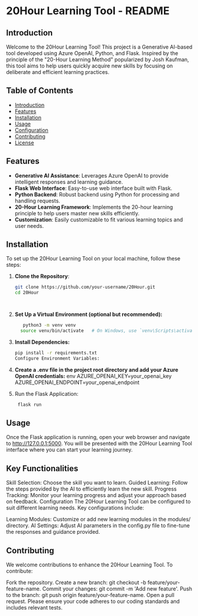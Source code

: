 # 20Hour Learning Tool - README

## Introduction
Welcome to the 20Hour Learning Tool! This project is a Generative AI-based tool developed using Azure OpenAI, Python, and Flask. Inspired by the principle of the "20-Hour Learning Method" popularized by Josh Kaufman, this tool aims to help users quickly acquire new skills by focusing on deliberate and efficient learning practices.

## Table of Contents
- [Introduction](#introduction)
- [Features](#features)
- [Installation](#installation)
- [Usage](#usage)
- [Configuration](#configuration)
- [Contributing](#contributing)
- [License](#license)

## Features
- **Generative AI Assistance**: Leverages Azure OpenAI to provide intelligent responses and learning guidance.
- **Flask Web Interface**: Easy-to-use web interface built with Flask.
- **Python Backend**: Robust backend using Python for processing and handling requests.
- **20-Hour Learning Framework**: Implements the 20-hour learning principle to help users master new skills efficiently.
- **Customization**: Easily customizable to fit various learning topics and user needs.

## Installation
To set up the 20Hour Learning Tool on your local machine, follow these steps:

1. **Clone the Repository**:
   ```bash
   git clone https://github.com/your-username/20Hour.git
   cd 20Hour
   



2. **Set Up a Virtual Environment (optional but recommended):**

    ```bash
       python3 -m venv venv
      source venv/bin/activate   # On Windows, use `venv\Scripts\activate`

3. **Install Dependencies:**

    ```bash
   pip install -r requirements.txt
   Configure Environment Variables:

4. **Create a .env file in the project root directory and add your Azure OpenAI credentials:**
   env
   AZURE_OPENAI_KEY=your_openai_key
   AZURE_OPENAI_ENDPOINT=your_openai_endpoint


5. Run the Flask Application:

   ```bash
    flask run
   
## Usage
Once the Flask application is running, open your web browser and navigate to http://127.0.0.1:5000. You will be presented with the 20Hour Learning Tool interface where you can start your learning journey.

## Key Functionalities
Skill Selection: Choose the skill you want to learn.
Guided Learning: Follow the steps provided by the AI to efficiently learn the new skill.
Progress Tracking: Monitor your learning progress and adjust your approach based on feedback.
Configuration
The 20Hour Learning Tool can be configured to suit different learning needs. Key configurations include:

Learning Modules: Customize or add new learning modules in the modules/ directory.
AI Settings: Adjust AI parameters in the config.py file to fine-tune the responses and guidance provided.
## Contributing
We welcome contributions to enhance the 20Hour Learning Tool. To contribute:

Fork the repository.
Create a new branch: git checkout -b feature/your-feature-name.
Commit your changes: git commit -m 'Add new feature'.
Push to the branch: git push origin feature/your-feature-name.
Open a pull request.
Please ensure your code adheres to our coding standards and includes relevant tests.



